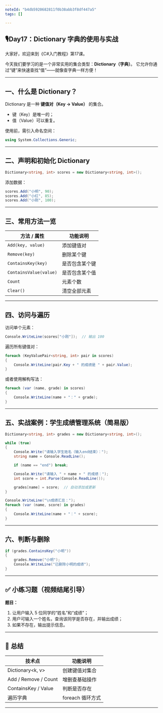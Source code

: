 ```yaml
---
noteId: "b4db5920682811f0b38abb3f8df447a5"
tags: []

---
```



## 🎙️Day17：Dictionary 字典的使用与实战

大家好，欢迎来到《C#入门教程》第17课。

今天我们要学习的是一个非常实用的集合类型：**Dictionary（字典）**。
它允许你通过“键”来快速查找“值”——就像查字典一样方便！

---

## 一、什么是 Dictionary？

Dictionary 是一种 **键值对（Key → Value）** 的集合。

* 键（Key）是唯一的；
* 值（Value）可以重复。

使用前，需引入命名空间：

```csharp
using System.Collections.Generic;
```

---

## 二、声明和初始化 Dictionary

```csharp
Dictionary<string, int> scores = new Dictionary<string, int>();
```

添加数据：

```csharp
scores.Add("小明", 90);
scores.Add("小红", 85);
scores.Add("小刚", 100);
```

---

## 三、常用方法一览

| 方法 / 属性                | 功能说明    |
| ---------------------- | ------- |
| `Add(key, value)`      | 添加键值对   |
| `Remove(key)`          | 删除某个键   |
| `ContainsKey(key)`     | 是否包含某个键 |
| `ContainsValue(value)` | 是否包含某个值 |
| `Count`                | 元素个数    |
| `Clear()`              | 清空全部元素  |

---

## 四、访问与遍历

访问单个元素：

```csharp
Console.WriteLine(scores["小刚"]);  // 输出 100
```

遍历所有键值对：

```csharp
foreach (KeyValuePair<string, int> pair in scores)
{
    Console.WriteLine(pair.Key + " 的成绩是 " + pair.Value);
}
```

或者使用解构写法：

```csharp
foreach (var (name, grade) in scores)
{
    Console.WriteLine(name + "：" + grade);
}
```

---

## 五、实战案例：学生成绩管理系统（简易版）

```csharp
Dictionary<string, int> grades = new Dictionary<string, int>();

while (true)
{
    Console.Write("请输入学生姓名（输入end结束）：");
    string name = Console.ReadLine();

    if (name == "end") break;

    Console.Write("请输入 " + name + " 的成绩：");
    int score = int.Parse(Console.ReadLine());

    grades[name] = score;  // 自动添加或更新
}

Console.WriteLine("\n成绩汇总：");
foreach (var (name, score) in grades)
{
    Console.WriteLine(name + "：" + score);
}
```

---

## 六、判断与删除

```csharp
if (grades.ContainsKey("小明"))
{
    grades.Remove("小明");
    Console.WriteLine("已删除小明的成绩");
}
```

---

## ✅ 小练习题（视频结尾引导）

**题目：**

1. 让用户输入 5 位同学的“姓名”和“成绩”；
2. 用户可输入一个姓名，查询该同学是否存在，并输出成绩；
3. 如果不存在，输出提示信息。

---

## 📌 总结

| 技术点                  | 功能说明         |
| -------------------- | ------------ |
| Dictionary\<k, v>    | 创建键值对集合      |
| Add / Remove / Count | 增删查基础操作      |
| ContainsKey / Value  | 判断是否存在       |
| 遍历字典                 | foreach 循环方式 |

---
